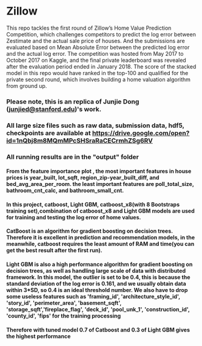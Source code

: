 # Zillow
This repo tackles the first round of Zillow’s Home Value Prediction Competition, which challenges competitors to predict the log error between Zestimate and the actual sale price of houses. And the submissions are evaluated based on Mean Absolute Error between the predicted log error and the actual log error. The competition was hosted from May 2017 to October 2017 on Kaggle, and the final private leaderboard was revealed after the evaluation period ended in January 2018.  The score of the stacked model in this repo would have ranked in the top-100 and qualified for the private second round, which involves building a home valuation algorithm from ground up.

### Please note, this is an replica of Junjie Dong (junjied@stanford.edu)'s work.
### All large size files such as raw data, submission data, hdf5, checkpoints are available at https://drive.google.com/open?id=1nQbj8m8MQmMPcSHSraRaCECrmhZSg6RV
### All running results are in the "output" folder

#### From the feature importance plot , the most important features in house prices is year_built, lot_sqft, region_zip-year_built_diff, and bed_avg_area_per_room. the least important features are poll_total_size, bathroom_cnt_calc, and bathroom_small_cnt.
#### In this project, catboost, Light GBM, catboost_x8(with 8 Bootstraps training set),combination of catboost_x8 and Light GBM models are used for training and testing the log error of home values.
#### CatBoost is an algorithm for gradient boosting on decision trees. Therefore it is excellent in prediction and recommendation models, in the meanwhile, catboost requires the least amount of RAM and time(you can get the best result after the first run).
#### Light GBM is also a high performance algorithm for gradient boosting on decision trees, as well as handling large scale of data with distributed framework. In this model, the outlier is set to be 0.4, this is because the standard deviation of the log error is 0.161, and we usually obtain data within 3*SD, so 0.4 is an ideal threshold number. We also have to drop some useless features such as 'framing_id', 'architecture_style_id', 'story_id', 'perimeter_area', 'basement_sqft', 'storage_sqft','fireplace_flag', 'deck_id', 'pool_unk_1', 'construction_id', 'county_id', 'fips' for the training processing
#### Therefore with tuned model 0.7 of Catboost and 0.3 of Light GBM gives the highest performance

